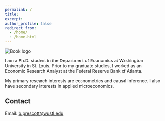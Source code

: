 ```yaml
---
permalink: /
title: 
excerpt:
author_profile: false
redirect_from: 
  - /home/
  - /home.html
---
```

![Book logo](/images/wustl-profile-picture.jpg)

I am a Ph.D. student in the Department of Economics at Washington University in St. Louis. Prior to my graduate studies, I worked as an Economic Research Analyst at the Federal Reserve Bank of Atlanta.

My primary research interests are econometrics and causal inference. I also have secondary interests in applied microeconomics.

## Contact
Email: [b.prescott@wustl.edu](mailto::b.prescott@wustl.edu)